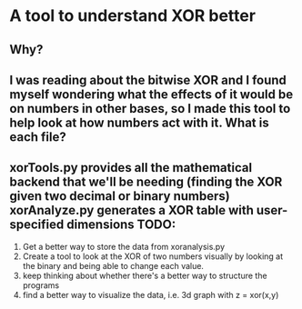 A tool to understand XOR better
===================
Why?
----------------
I was reading about the bitwise XOR and I found myself wondering what the effects of it would be on numbers in other bases, so I made this tool to help look at how numbers act with it.
What is each file?
----------------
xorTools.py provides all the mathematical backend that we'll be needing (finding the XOR given two decimal or binary numbers)
xorAnalyze.py generates a XOR table with user-specified dimensions
TODO:
-----------------------
1. Get a better way to store the data from xoranalysis.py
2. Create a tool to look at the XOR of two numbers visually by looking at the binary and being able to change each value. 
3. keep thinking about whether there's a better way to structure the programs
4. find a better way to visualize the data, i.e. 3d graph with z = xor(x,y)
